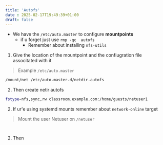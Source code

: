 ```yaml
---
title: 'Autofs'
date : 2025-02-17T19:49:39+01:00
draft: false
---
```



* We have the `/etc/auto.master` to configure **mountpoints**
    * if u forget just use `rmp -qc  autofs` 
        * Remember about installing `nfs-utils`


1. Give the location of the mountpoint and the confiugration file associtated with it 
> Example `/etc/auto.master`
```bash 
/mount/net /etc/auto.master.d/netdir.autofs
```
2. Then create netir autofs 
```bash 
fstype=nfs,sync,rw classroom.example.com:/home/guests/netuser1
```




2. If ur'e using systemd mounts remember about `network-online` target


> Mount the user Netuser on `/netuser`
```bash 



```

2. Then 
